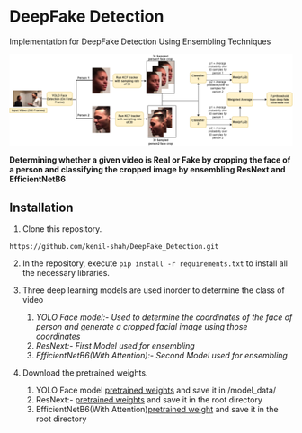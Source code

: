 # DeepFake Detection

Implementation for DeepFake Detection Using Ensembling Techniques

![Alt Text](https://github.com/kenil-shah/DeepFake_Detection/blob/master/extra/arch.png)

**Determining whether a given video is Real or Fake by cropping the face of a person and classifying the
cropped image by ensembling ResNext and EfficientNetB6**

## Installation

1) Clone this repository.
```
https://github.com/kenil-shah/DeepFake_Detection.git
```

2) In the repository, execute `pip install -r requirements.txt` to install all the necessary libraries.

3) Three deep learning models are used inorder to determine the class of video
	1) *YOLO Face model:- Used to determine the coordinates of the face of person and generate a cropped facial image using those coordinates*
	2) *ResNext:- First Model used for ensembling*
	3) *EfficientNetB6(With Attention):- Second Model used for ensembling*

4) Download the pretrained weights.
	1) YOLO Face model [pretrained weights](https://drive.google.com/file/d/1pK6NsrMfUqZGIwl9Nihs_WRZ7ooRsrj0/view?usp=sharing) and save it in /model_data/
	2) ResNext:- [pretrained weights](https://drive.google.com/file/d/1_YBJzBd5NOJ_K0-AJMRYUBpXVMfDf4u5/view?usp=sharing) and save it in the root directory 
	3) EfficientNetB6(With Attention)[pretrained weight](https://drive.google.com/file/d/1I7CJ6avdtQblEBBd9b2qXq_Ec940HA7_/view?usp=sharing) and save it in the root directory
